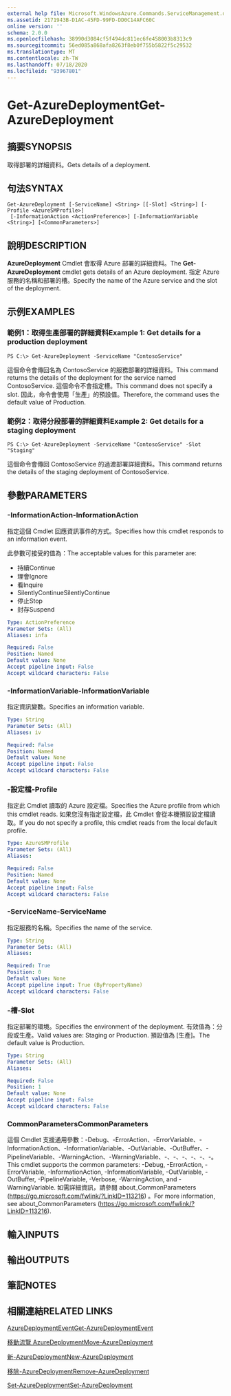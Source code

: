 ```yaml
---
external help file: Microsoft.WindowsAzure.Commands.ServiceManagement.dll-Help.xml
ms.assetid: 2171943B-D1AC-45FD-99FD-DD0C14AFC60C
online version: ''
schema: 2.0.0
ms.openlocfilehash: 38990d3084cf5f494dc811ec6fe458003b8313c9
ms.sourcegitcommit: 56ed085a868afa8263f8eb0f755b5822f5c29532
ms.translationtype: MT
ms.contentlocale: zh-TW
ms.lasthandoff: 07/18/2020
ms.locfileid: "93967801"
---
```

# <span data-ttu-id="8f179-101">Get-AzureDeployment</span><span class="sxs-lookup"><span data-stu-id="8f179-101">Get-AzureDeployment</span></span>

## <span data-ttu-id="8f179-102">摘要</span><span class="sxs-lookup"><span data-stu-id="8f179-102">SYNOPSIS</span></span>
<span data-ttu-id="8f179-103">取得部署的詳細資料。</span><span class="sxs-lookup"><span data-stu-id="8f179-103">Gets details of a deployment.</span></span>

## <span data-ttu-id="8f179-104">句法</span><span class="sxs-lookup"><span data-stu-id="8f179-104">SYNTAX</span></span>

```
Get-AzureDeployment [-ServiceName] <String> [[-Slot] <String>] [-Profile <AzureSMProfile>]
 [-InformationAction <ActionPreference>] [-InformationVariable <String>] [<CommonParameters>]
```

## <span data-ttu-id="8f179-105">說明</span><span class="sxs-lookup"><span data-stu-id="8f179-105">DESCRIPTION</span></span>
<span data-ttu-id="8f179-106">**AzureDeployment** Cmdlet 會取得 Azure 部署的詳細資料。</span><span class="sxs-lookup"><span data-stu-id="8f179-106">The **Get-AzureDeployment** cmdlet gets details of an Azure deployment.</span></span>
<span data-ttu-id="8f179-107">指定 Azure 服務的名稱和部署的槽。</span><span class="sxs-lookup"><span data-stu-id="8f179-107">Specify the name of the Azure service and the slot of the deployment.</span></span>

## <span data-ttu-id="8f179-108">示例</span><span class="sxs-lookup"><span data-stu-id="8f179-108">EXAMPLES</span></span>

### <span data-ttu-id="8f179-109">範例1：取得生產部署的詳細資料</span><span class="sxs-lookup"><span data-stu-id="8f179-109">Example 1: Get details for a production deployment</span></span>
```
PS C:\> Get-AzureDeployment -ServiceName "ContosoService"
```

<span data-ttu-id="8f179-110">這個命令會傳回名為 ContosoService 的服務部署的詳細資料。</span><span class="sxs-lookup"><span data-stu-id="8f179-110">This command returns the details of the deployment for the service named ContosoService.</span></span>
<span data-ttu-id="8f179-111">這個命令不會指定槽。</span><span class="sxs-lookup"><span data-stu-id="8f179-111">This command does not specify a slot.</span></span>
<span data-ttu-id="8f179-112">因此，命令會使用「生產」的預設值。</span><span class="sxs-lookup"><span data-stu-id="8f179-112">Therefore, the command uses the default value of Production.</span></span>

### <span data-ttu-id="8f179-113">範例2：取得分段部署的詳細資料</span><span class="sxs-lookup"><span data-stu-id="8f179-113">Example 2: Get details for a staging deployment</span></span>
```
PS C:\> Get-AzureDeployment -ServiceName "ContosoService" -Slot "Staging"
```

<span data-ttu-id="8f179-114">這個命令會傳回 ContosoService 的過渡部署詳細資料。</span><span class="sxs-lookup"><span data-stu-id="8f179-114">This command returns the details of the staging deployment of ContosoService.</span></span>

## <span data-ttu-id="8f179-115">參數</span><span class="sxs-lookup"><span data-stu-id="8f179-115">PARAMETERS</span></span>

### <span data-ttu-id="8f179-116">-InformationAction</span><span class="sxs-lookup"><span data-stu-id="8f179-116">-InformationAction</span></span>
<span data-ttu-id="8f179-117">指定這個 Cmdlet 回應資訊事件的方式。</span><span class="sxs-lookup"><span data-stu-id="8f179-117">Specifies how this cmdlet responds to an information event.</span></span>

<span data-ttu-id="8f179-118">此參數可接受的值為：</span><span class="sxs-lookup"><span data-stu-id="8f179-118">The acceptable values for this parameter are:</span></span>

- <span data-ttu-id="8f179-119">持續</span><span class="sxs-lookup"><span data-stu-id="8f179-119">Continue</span></span>
- <span data-ttu-id="8f179-120">理會</span><span class="sxs-lookup"><span data-stu-id="8f179-120">Ignore</span></span>
- <span data-ttu-id="8f179-121">看</span><span class="sxs-lookup"><span data-stu-id="8f179-121">Inquire</span></span>
- <span data-ttu-id="8f179-122">SilentlyContinue</span><span class="sxs-lookup"><span data-stu-id="8f179-122">SilentlyContinue</span></span>
- <span data-ttu-id="8f179-123">停止</span><span class="sxs-lookup"><span data-stu-id="8f179-123">Stop</span></span>
- <span data-ttu-id="8f179-124">封存</span><span class="sxs-lookup"><span data-stu-id="8f179-124">Suspend</span></span>

```yaml
Type: ActionPreference
Parameter Sets: (All)
Aliases: infa

Required: False
Position: Named
Default value: None
Accept pipeline input: False
Accept wildcard characters: False
```

### <span data-ttu-id="8f179-125">-InformationVariable</span><span class="sxs-lookup"><span data-stu-id="8f179-125">-InformationVariable</span></span>
<span data-ttu-id="8f179-126">指定資訊變數。</span><span class="sxs-lookup"><span data-stu-id="8f179-126">Specifies an information variable.</span></span>

```yaml
Type: String
Parameter Sets: (All)
Aliases: iv

Required: False
Position: Named
Default value: None
Accept pipeline input: False
Accept wildcard characters: False
```

### <span data-ttu-id="8f179-127">-設定檔</span><span class="sxs-lookup"><span data-stu-id="8f179-127">-Profile</span></span>
<span data-ttu-id="8f179-128">指定此 Cmdlet 讀取的 Azure 設定檔。</span><span class="sxs-lookup"><span data-stu-id="8f179-128">Specifies the Azure profile from which this cmdlet reads.</span></span>
<span data-ttu-id="8f179-129">如果您沒有指定設定檔，此 Cmdlet 會從本機預設設定檔讀取。</span><span class="sxs-lookup"><span data-stu-id="8f179-129">If you do not specify a profile, this cmdlet reads from the local default profile.</span></span>

```yaml
Type: AzureSMProfile
Parameter Sets: (All)
Aliases: 

Required: False
Position: Named
Default value: None
Accept pipeline input: False
Accept wildcard characters: False
```

### <span data-ttu-id="8f179-130">-ServiceName</span><span class="sxs-lookup"><span data-stu-id="8f179-130">-ServiceName</span></span>
<span data-ttu-id="8f179-131">指定服務的名稱。</span><span class="sxs-lookup"><span data-stu-id="8f179-131">Specifies the name of the service.</span></span>

```yaml
Type: String
Parameter Sets: (All)
Aliases: 

Required: True
Position: 0
Default value: None
Accept pipeline input: True (ByPropertyName)
Accept wildcard characters: False
```

### <span data-ttu-id="8f179-132">-槽</span><span class="sxs-lookup"><span data-stu-id="8f179-132">-Slot</span></span>
<span data-ttu-id="8f179-133">指定部署的環境。</span><span class="sxs-lookup"><span data-stu-id="8f179-133">Specifies the environment of the deployment.</span></span>
<span data-ttu-id="8f179-134">有效值為：分段或生產。</span><span class="sxs-lookup"><span data-stu-id="8f179-134">Valid values are: Staging or Production.</span></span>
<span data-ttu-id="8f179-135">預設值為 [生產]。</span><span class="sxs-lookup"><span data-stu-id="8f179-135">The default value is Production.</span></span>

```yaml
Type: String
Parameter Sets: (All)
Aliases: 

Required: False
Position: 1
Default value: None
Accept pipeline input: False
Accept wildcard characters: False
```

### <span data-ttu-id="8f179-136">CommonParameters</span><span class="sxs-lookup"><span data-stu-id="8f179-136">CommonParameters</span></span>
<span data-ttu-id="8f179-137">這個 Cmdlet 支援通用參數：-Debug、-ErrorAction、-ErrorVariable、-InformationAction、-InformationVariable、-OutVariable、-OutBuffer、-PipelineVariable、-WarningAction、-WarningVariable、-、-、-、-、-、-。</span><span class="sxs-lookup"><span data-stu-id="8f179-137">This cmdlet supports the common parameters: -Debug, -ErrorAction, -ErrorVariable, -InformationAction, -InformationVariable, -OutVariable, -OutBuffer, -PipelineVariable, -Verbose, -WarningAction, and -WarningVariable.</span></span> <span data-ttu-id="8f179-138">如需詳細資訊，請參閱 about_CommonParameters (https://go.microsoft.com/fwlink/?LinkID=113216) 。</span><span class="sxs-lookup"><span data-stu-id="8f179-138">For more information, see about_CommonParameters (https://go.microsoft.com/fwlink/?LinkID=113216).</span></span>

## <span data-ttu-id="8f179-139">輸入</span><span class="sxs-lookup"><span data-stu-id="8f179-139">INPUTS</span></span>

## <span data-ttu-id="8f179-140">輸出</span><span class="sxs-lookup"><span data-stu-id="8f179-140">OUTPUTS</span></span>

## <span data-ttu-id="8f179-141">筆記</span><span class="sxs-lookup"><span data-stu-id="8f179-141">NOTES</span></span>

## <span data-ttu-id="8f179-142">相關連結</span><span class="sxs-lookup"><span data-stu-id="8f179-142">RELATED LINKS</span></span>

[<span data-ttu-id="8f179-143">AzureDeploymentEvent</span><span class="sxs-lookup"><span data-stu-id="8f179-143">Get-AzureDeploymentEvent</span></span>](./Get-AzureDeploymentEvent.md)

[<span data-ttu-id="8f179-144">移動流覽 AzureDeployment</span><span class="sxs-lookup"><span data-stu-id="8f179-144">Move-AzureDeployment</span></span>](./Move-AzureDeployment.md)

[<span data-ttu-id="8f179-145">新-AzureDeployment</span><span class="sxs-lookup"><span data-stu-id="8f179-145">New-AzureDeployment</span></span>](./New-AzureDeployment.md)

[<span data-ttu-id="8f179-146">移除-AzureDeployment</span><span class="sxs-lookup"><span data-stu-id="8f179-146">Remove-AzureDeployment</span></span>](./Remove-AzureDeployment.md)

[<span data-ttu-id="8f179-147">Set-AzureDeployment</span><span class="sxs-lookup"><span data-stu-id="8f179-147">Set-AzureDeployment</span></span>](./Set-AzureDeployment.md)



